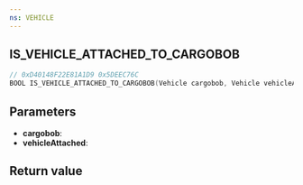 ```yaml
---
ns: VEHICLE
---
```

## IS_VEHICLE_ATTACHED_TO_CARGOBOB

```c
// 0xD40148F22E81A1D9 0x5DEEC76C
BOOL IS_VEHICLE_ATTACHED_TO_CARGOBOB(Vehicle cargobob, Vehicle vehicleAttached);
```


## Parameters
* **cargobob**: 
* **vehicleAttached**: 

## Return value
